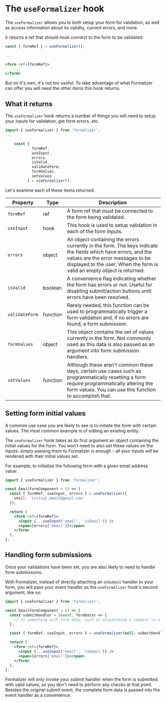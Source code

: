 # The `useFormalizer` hook

The `useFormalizer` allows you to both setup your form for validation, as well as access information about its validity, current errors, and more.

Ir returns a ref that should must connect to the form to be validated:

```jsx
const { formRef } = useFormalizer();

...

<form ref={formRef}>
    ...
</form>
```

But on it's own, it's not too useful. To take advantage of what Formalizer can offer you will need the other items this hook returns.

## What it returns

The `useFormalizer` hook returns a number of things you will need to setup your inputs for validation, get form errors, etc.

```jsx
import { useFormalizer } from 'formalizer';
...

    const {
            formRef,
            useInput,
            errors,
            isValid,
            validateForm,
            formValues,
            setValues
          } = useFormalizer();
```

Let's examine each of these items returned:

| Property       | Type     | Description                                                                                                                                                                                                                   |
| -------------- | -------- | ----------------------------------------------------------------------------------------------------------------------------------------------------------------------------------------------------------------------------- |
| `formRef`      | ref      | A form ref that must be connected to the form being validated.                                                                                                                                                                |
| `useInput`     | hook     | This hook is used to setup validation in each of the form inputs.                                                                                                                                                             |
| `errors`       | object   | An object containing the errors currently in the form. The keys indicate the fields which have errors, and the values are the error messages to be displayed to the user. When the form is valid an empty object is returned. |
| `isValid`      | boolean  | A convenience flag indicating whether the form has errors or not. Useful for disabling submit/action buttons until errors have been resolved.                                                                                 |
| `validateForm` | function | Rarely needed, this function can be used to programmatically trigger a form validation and, if no errors are found, a form submission.                                                                                        |
| `formValues`   | object   | This object contains the set of values currently in the form. Not commonly used as this data is also passed as an argument into form submission handlers.                                                                     |
| `setValues`    | function | Although these aren't common these days, certain use cases such as programmatically resetting a form require programmatically altering the form values. You can use this function to accomplish that.                         |

## Setting form initial values

A common use case you are likely to see is to initiate the form with certain values. The most common example is of editing an existing entity.

The `useFormalizer` hook takes as its first argument an object containing the initial values for the form. You won't need to also set these values on the inputs: simply passing them to Formalizer is enough - all your inputs will be rendered with their initial values set.

For example, to initialize the following form with a given email address value:

```jsx
import { useFormalizer } from 'formalizer';

const EmailFormComponent = () => {
  const { formRef, useInput, errors } = useFormalizer({
    email: 'initial.email@gmail.com'
  });

  return (
    <form ref={formRef}>
      <input {...useInput('email', 'isEmail')} />
      <span>{errors['email']}</span>
    </form>
  );
};
```

## Handling form submissions

Once your validations have been set, you are also likely to need to handle form submissions.

With Formalizer, instead of directly attaching an `onSubmit` handler to your form, you will pass your event handler as the `useFormalizer` hook's second argument, like so:

```jsx
import { useFormalizer } from 'formalizer';

const EmailFormComponent = () => {
  const submitHandler = (event, formData) => {
    // so something with form data, such as dispatching a request to a server.
  };

  const { formRef, useInput, errors } = useFormalizer(null, submitHandler);

  return (
    <form ref={formRef}>
      <input {...useInput('email', 'isEmail')} />
      <span>{errors['email']}</span>
    </form>
  );
};
```

Formalizer will only invoke your submit handler when the form is submitted with valid values, so you don't need to perform any checks at that point. Besides the original submit event, the complete form data is passed into the event handler as a convenience.
